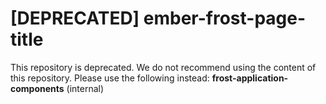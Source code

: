 # [DEPRECATED] ember-frost-page-title

This repository is deprecated. We do not recommend using the content of this repository. Please use the following instead: **frost-application-components** (internal)

